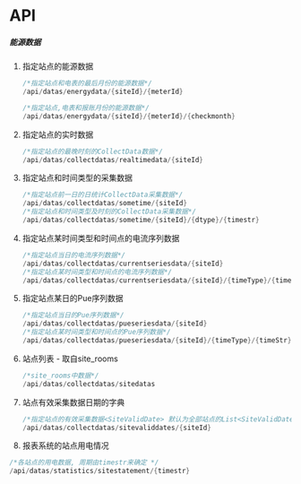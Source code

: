 # API

##### 能源数据

1. 指定站点的能源数据
   
   ```csharp
   /*指定站点和电表的最后月份的能源数据*/
   /api/datas/energydata/{siteId}/{meterId}
   
   /*指定站点,电表和报账月份的能源数据*/
   /api/datas/energydata/{siteId}/{meterId}/{checkmonth}
   ```

2. 指定站点的实时数据
   
   ```csharp
   /*指定站点的最晚时刻的CollectData数据*/
   /api/datas/collectdatas/realtimedata/{siteId}
   ```

3. 指定站点和时间类型的采集数据
   
   ```csharp
   /*指定站点前一日的日统计CollectData采集数据*/
   /api/datas/collectdatas/sometime/{siteId}
   /*指定站点和时间类型及时刻的CollectData采集数据*/
   /api/datas/collectdatas/sometime/{siteId}/{dtype}/{timestr}
   ```

4. 指定站点某时间类型和时间点的电流序列数据
   
   ```csharp
   /*指定站点当日的电流序列数据*/
   /api/datas/collectdatas/currentseriesdata/{siteId}
   /*指定站点某时间类型和时间点的电流序列数据*/
   /api/datas/collectdatas/currentseriesdata/{siteId}/{timeType}/{timeStr}
   ```

5. 指定站点某日的Pue序列数据
   
   ```csharp
   /*指定站点当日的Pue序列数据*/
   /api/datas/collectdatas/pueseriesdata/{siteId}
   /*指定站点某时间类型和时间点的Pue序列数据*/
   /api/datas/collectdatas/pueseriesdata/{siteId}/{timeType}/{timeStr}
   ```

6. 站点列表 - 取自site_rooms
   
   ```csharp
   /*site_rooms中数据*/
   /api/datas/collectdatas/sitedatas
   ```

7. 站点有效采集数据日期的字典
   
   ```csharp
   /*指定站点的有效采集数据<SiteValidDate> 默认为全部站点的List<SiteValidDate> */
   /api/datas/collectdatas/sitevaliddates/{siteId}
   ```

8.  报表系统的站点用电情况
   
   ```csharp
   /*各站点的用电数据, 周期由timestr来确定 */
   /api/datas/statistics/sitestatement/{timestr}
   ```
